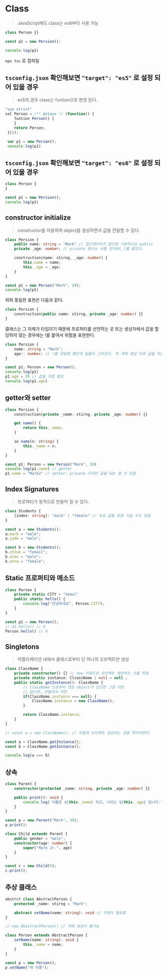 # Class

> JavaScript에도 class는 es6부터 사용 가능

```typescript
class Person {}

const p1 = new Persion();

console.log(p1)
```

`npx tsc` 로 컴파일


## `tsconfig.json` 확인해보면 `"target": "es5"` 로 설정 되어 있을 경우

> es5의 경우 class는 funtion으로 변경 된다.

```javascript
"use strict"
val Person = /** @class */ (function() {
    funtion Person() {
    }
    return Person;
 }());

 var p1 = new Person();
 console.log(p1)
```

## `tsconfig.json` 확인해보면 `"target": "es6"` 로 설정 되어 있을 경우

```javascript
class Person {    
}

const p1 = new Persion();
console.log(p1)
```

## constructor initialize

> constructor를 이용하여 object를 생성하면서 값을 전달할 수 있다.

```typescript
class Persion {
    public name: string = "Mark" // 접근제어자가 없으면 기본적으로 public
    private _age: number; // private 변수는 보통 언더바(_)를 붙인다.

    construction)name: stirng, _age: number) {
        this.name = name;
        this._age = _age;
    }
}

const p1 = new Person("Mark", 39);
console.log(p1)
```

위와 동일한 표현은 다음과 같다.

```typescript
class Persion {
    construction)public name: stirng, private _age: number) {}
}
```

클래스는 그 자체가 타입이기 때문에 프로퍼티를 선언하는 곳 또는 생성자에서 값을 할당하지 않는 경우에는 !를 붙여서 위험을 표현한다.

```typescript
class Persion {
    name: string = "Mark";
    age!: number; // !를 안달면 빨간색 밑줄이 그어진다. 즉 객체 생성 이후 값을 직접 할당해 줘야한다!
}

const p1: Person = new Person();
console.log(p1)
p1.age = 39 // 값을 직접 할당
console.log(p1.age)
```

## getter와 setter

```typescript
class Persion {
    construction)private _name: stirng, private _age: number) {}

    get name() {
        return this._name;
    }

    se name(n: string) {
        this._name = n;
    }
}

const p1: Person = new Person("Mark", 39)
console.log(p1.name) // getter
p1.name = "Mark2" // setter: private 이지만 값을 Set 할 수 있음
```

## Index Signatures

> 프로퍼티가 동적으로 만들어 질 수 있다.

```typescript
class Students {
    [index: string]: "male" | "female" // 속성 값을 한정 시킬 수도 있음
}

const a = new Students();
a.mark = "male";
a.jade = "male";

const b = new Students();
b.chloe = "femail";
b.alex = "male";
b.anna = "female";

```

## Static 프로퍼티와 메소드
```typescript
class Person {
    private static CITY = "Seoul"
    public static hello() {
        console.log("안녕하세요", Person.CITY);
    }
}

const p1 = new Person();
// p1.hello() // X
Person.hello() // O
```

## Singletons

> 어플리케이션 내에서 클래스로부터 단 하나의 오브젝트만 생성

```typescript
class ClassName {
    private constructor() {} // new 키워드로 오브젝트 생성하는 것을 막음
    private static instance: ClsassName | null = null ;
    public static getInstance(): ClassName {
        // ClassName 으로부터 만든 object가 있으면 그걸 리턴
        // 없으면, 만들어서 리턴
        if(ClassName.instance === null) {
            ClassName.instance = new ClassName();
        }

        return ClassName.instance;
    }
}

// const a = new ClassName(); // 이렇게 오브젝트 생성하는 것을 막아야한다.

const a = ClassName.getInstance();
const b = ClassName.getInstance();

console.log(a === b)
```


## 상속

```typescript
class Parent {
    constructor(protected _name: string, private _age: number) {}

    public print(): void {
        console.log(`이름은 ${this._name} 이고, 나이는 ${this._age} 입니다.`);
    }
}

const p = new Parent("Mark", 39);
p.print();

class Child extends Parent {
    public gender = "male";
    constructor(age: number) {
        super("Mark Jr.", age)
    }
}

const c = new Child(5);
c.print();
```

## 추상 클래스

```typescript
abstrct class AbstractPerson {
    protected _name: stirng = "Mark";

    abstract setName(name: string): void // 구현이 필요함
}

// new AbastractPerson() // 객체 생성이 불가능

class Person extends AbstractPerson {
    setName(name: string): void {
        this._name = name;
    }
}

const p = new Person();
p.setName("새 이름");
```